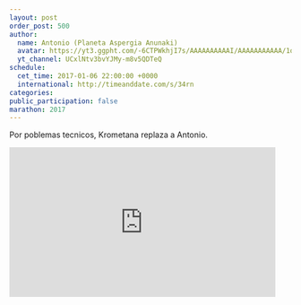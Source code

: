 ```yaml
---
layout: post
order_post: 500
author:
  name: Antonio (Planeta Aspergia Anunaki)
  avatar: https://yt3.ggpht.com/-6CTPWkhjI7s/AAAAAAAAAAI/AAAAAAAAAAA/1oAdWU2ykto/s88-c-k-no-mo-rj-c0xffffff/photo.jpg
  yt_channel: UCxlNtv3bvYJMy-m8v5QDTeQ
schedule:
  cet_time: 2017-01-06 22:00:00 +0000
  international: http://timeanddate.com/s/34rn
categories:
public_participation: false
marathon: 2017
---
```

Por poblemas tecnicos, Krometana replaza a Antonio.

<iframe width="475" height="267" src="https://www.youtube.com/embed/s67BYPUpJm4" frameborder="0" allowfullscreen></iframe>
